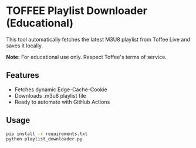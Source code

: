 # TOFFEE Playlist Downloader (Educational)

This tool automatically fetches the latest M3U8 playlist from Toffee Live and saves it locally.

**Note:** For educational use only. Respect Toffee's terms of service.

## Features

- Fetches dynamic Edge-Cache-Cookie
- Downloads .m3u8 playlist file
- Ready to automate with GitHub Actions

## Usage

```bash
pip install -r requirements.txt
python playlist_downloader.py
